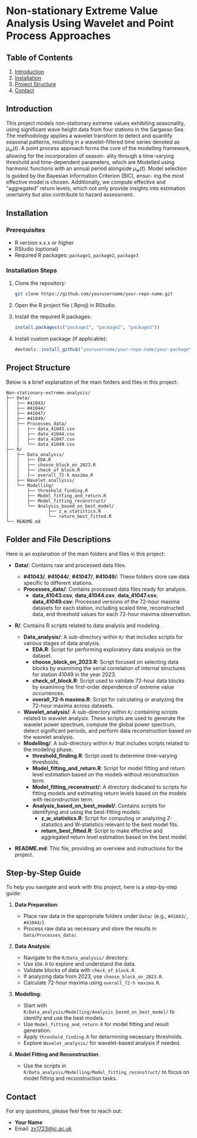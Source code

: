 # Non-stationary Extreme Value Analysis Using Wavelet and Point Process Approaches


## Table of Contents

1. [Introduction](#introduction)
2. [Installation](#installation)
3. [Project Structure](#project-structure)
4. [Contact](#contact)

## Introduction

This project models non-stationary extreme values exhibiting seasonality, using significant wave height data from four stations in the Sargasso Sea. The methodology applies a wavelet transform to detect and quantify seasonal patterns, resulting in a wavelet-filtered time series denoted as $\mu_w(t)$. A point process approach forms the core of the modelling framework, allowing for the incorporation of season- ality through a time-varying threshold and time-dependent parameters, which are Modelled using harmonic functions with an annual period alongside $\mu_w(t)$. Model selection is guided by the Bayesian Information Criterion (BIC), ensur- ing the most effective model is chosen. Additionally, we compute effective and “aggregated” return levels, which not only provide insights into estimation unertainty but also contribute to hazard assessment. 

## Installation

### Prerequisites

- R version x.x.x or higher
- RStudio (optional)
- Required R packages: `package1`, `package2`, `package3`

### Installation Steps

1. Clone the repository:

    ```bash
    git clone https://github.com/yourusername/your-repo-name.git
    ```

2. Open the R project file (.Rproj) in RStudio.

3. Install the required R packages:

    ```R
    install.packages(c("package1", "package2", "package3"))
    ```

4. Install custom package (if applicable):

    ```R
    devtools::install_github("yourusername/your-repo-name/your-package")
    ```

## Project Structure

Below is a brief explanation of the main folders and files in this project:

```plaintext
Non-stationary-extreme-analysis/
├── Data/
│   ├── #41043/
│   ├── #41044/
│   ├── #41047/
│   ├── #41049/
│   ├── Processes_data/
│   │   ├── data_41043.csv
│   │   ├── data_41044.csv
│   │   ├── data_41047.csv
│   │   └── data_41049.csv
├── R/
│   ├── Data_analysis/
│   │   ├── EDA.R
│   │   ├── choose_block_on_2023.R
│   │   ├── check_of_block.R
│   │   ├── overall_72-h maxima.R
│   ├── Wavelet_anallysis/
│   └── Modelling/
│       ├── threshold_finding.R
│       ├── Model_fitting_and_return.R
│       ├── Model_fitting_reconstruct/
│       └── Analysis_based_on_best_model/
│               ├── z_w_statistics.R
│               └── return_best_fitted.R
└── README.md
```
## Folder and File Descriptions

Here is an explanation of the main folders and files in this project:

- **Data/**: Contains raw and processed data files.
  - **#41043/**, **#41044/**, **#41047/**, **#41049/**: These folders store raw data specific to different stations.
  - **Processes_data/**: Contains processed data files ready for analysis.
    - **data_41043.csv**, **data_41044.csv**, **data_41047.csv**, **data_41049.csv**: Processed versions of the 72-hour maxima datasets for each station, including scaled time, reconstructed data, and threshold values for each 72-hour maxima observation.

- **R/**: Contains R scripts related to data analysis and modeling.
  - **Data_analysis/**: A sub-directory within `R/` that includes scripts for various stages of data analysis.
    - **EDA.R**: Script for performing exploratory data analysis on the dataset.
    - **choose_block_on_2023.R**: Script focused on selecting data blocks by examining the serial correlation of internal structures for station 41049 in the year 2023. 
    - **check_of_block.R**: Script used to validate 72-hour data blocks by examining the first-order dependence of extreme value occurrences.
    - **overall_72-h maxima.R**: Script for calculating or analyzing the 72-hour maxima across datasets.
  - **Wavelet_analysis/**: A sub-directory within `R/` containing scripts related to wavelet analysis. These scripts are used to generate the wavelet power spectrum, compute the global power spectrum, detect significant periods, and perform data reconstruction based on the wavelet analysis.
  - **Modelling/**: A sub-directory within `R/` that includes scripts related to the modeling phase.
    - **threshold_finding.R**: Script used to determine time-varying thresholds.
    - **Model_fitting_and_return.R**: Script for model fitting and return level estimation based on the models without reconstruction term. 
    - **Model_fitting_reconstruct/**: A directory dedicated to scripts for fitting models and estimating return levels based on the models with reconstruction term. 
    - **Analysis_based_on_best_model/**: Contains scripts for identifying and using the best-fitting models.
      - **z_w_statistics.R**: Script for computing or analyzing Z-statistics and W-statistics relevant to the best model fits.
      - **return_best_fitted.R**: Script to make effective and aggregated return level estimation based on the best model.

- **README.md**: This file, providing an overview and instructions for the project.

## Step-by-Step Guide

To help you navigate and work with this project, here is a step-by-step guide:

1. **Data Preparation**:
   - Place raw data in the appropriate folders under `Data/` (e.g., `#41043/`, `#41044/`).
   - Process raw data as necessary and store the results in `Data/Processes_data/`.

2. **Data Analysis**:
   - Navigate to the `R/Data_analysis/` directory.
   - Use `EDA.R` to explore and understand the data.
   - Validate blocks of data with `check_of_block.R`.
   - If analyzing data from 2023, use `choose_block_on_2023.R`.
   - Calculate 72-hour maxima using `overall_72-h maxima.R`.

3. **Modelling**:
   - Start with `R/Data_analysis/Modelling/Analysis_based_on_best_model/` to identify and use the best models.
   - Use `Model_fitting_and_return.R` for model fitting and result generation.
   - Apply `threshold_finding.R` for determining necessary thresholds.
   - Explore `Wavelet_analysis/` for wavelet-based analysis if needed.

4. **Model Fitting and Reconstruction**:
   - Use the scripts in `R/Data_analysis/Modelling/Model_fitting_reconstruct/` to focus on model fitting and reconstruction tasks.


## Contact

For any questions, please feel free to reach out:

- **Your Name**
- Email: [zy1723@ic.ac.uk](mailto:zy1723@ic.ac.uk)






